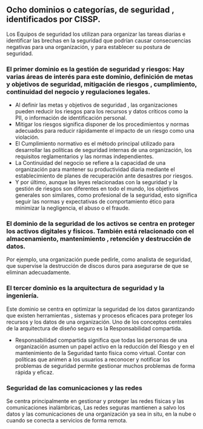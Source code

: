 ##  Ocho dominios o categorías, de seguridad , identificados por CISSP.

Los Equipos de seguridad los utilizan para organizar las tareas diarias e identificar las brechas en la seguridad que podrían causar consecuencias negativas para una organización, y para establecer su postura de seguridad.

### El primer dominio es la gestión de seguridad y riesgos: Hay varias áreas de interés para este dominio, definición de metas y objetivos de seguridad, mitigación de riesgos , cumplimiento, continuidad del negocio y regulaciones legales. 

- Al definir las metas y objetivos de seguridad , las organizaciones pueden reducir los riesgos para los recursos y datos críticos como la PII, o información de identificación personal.
- Mitigar los riesgos significa disponer de los procedimientos y normas adecuados para reducir rápidamente el impacto de un riesgo como una violación.
- El Cumplimiento normativo es el método principal utilizado para desarrollar las políticas de seguridad internas de una organización, los requisitos reglamentarios y las normas independientes.
- La Continuidad del negocio se refiere a la capacidad de una organización para mantener su productividad diaria mediante el establecimiento de planes de recuperación ante desastres por riesgos.
- Y por último, aunque las leyes relacionadas con la seguridad y la gestión de riesgos son diferentes en todo el mundo, los objetivos generales son similares, como profesional de la seguridad, esto significa seguir las normas y expectativas de comportamiento ético para minimizar la negligencia, el abuso o el fraude.

###  El dominio de la seguridad de los activos se centra en proteger los activos digitales y físicos. También está relacionado con el almacenamiento, mantenimiento , retención y destrucción de datos.

Por ejemplo, una organización puede pedirle, como analista de seguridad, que supervise la destrucción de discos duros para asegurarse de que se eliminan adecuadamente.

### El tercer dominio es la arquitectura de seguridad y la ingeniería. 

Este dominio se centra en optimizar la seguridad de los datos garantizando que existen herramientas , sistemas y procesos eficaces para proteger los recursos y los datos de una organización. Uno de los conceptos centrales de la arquitectura de diseño seguro es la Responsabilidad compartida.

- Responsabilidad compartida significa que todas las personas de una organización asumen un papel activo en la reducción del Riesgo y en el mantenimiento de la Seguridad tanto física como virtual. Contar con políticas que animen a los usuarios a reconocer y notificar los problemas de seguridad permite gestionar muchos problemas de forma rápida y eficaz.

### Seguridad de las comunicaciones y las redes

Se centra principalmente en gestionar y proteger las redes físicas y las comunicaciones inalámbricas, Las redes seguras mantienen a salvo los datos y las comunicaciones de una organización ya sea in situ, en la nube o cuando se conecta a servicios de forma remota. 
